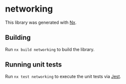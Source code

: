 # networking

This library was generated with [Nx](https://nx.dev).

## Building

Run `nx build networking` to build the library.

## Running unit tests

Run `nx test networking` to execute the unit tests via [Jest](https://jestjs.io).
